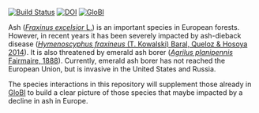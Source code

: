 [![Build Status](https://travis-ci.com/globalbioticinteractions/template-dataset.svg)](https://travis-ci.com/globalbioticinteractions/template-dataset) [![DOI](https://zenodo.org/badge/26293374.svg)](https://zenodo.org/badge/latestdoi/26293374) [![GloBI](http://api.globalbioticinteractions.org/interaction.svg?accordingTo=globi:globalbioticinteractions/template-dataset)](http://globalbioticinteractions.org/?accordingTo=globi:globalbioticinteractions/template-dataset) 

Ash ([*Fraxinus excelsior* L.](https://en.wikipedia.org/wiki/Fraxinus_excelsior)) is an important species in European forests. However, in recent years it has been severely impacted by ash-dieback disease ([*Hymenoscyphus fraxineus* (T. Kowalski) Baral, Queloz & Hosoya 2014](https://en.wikipedia.org/wiki/Hymenoscyphus_fraxineus)). It is also threatened by emerald ash borer ([*Agrilus planipennis* Fairmaire, 1888](https://en.wikipedia.org/wiki/Emerald_ash_borer)). Currently, emerald ash borer has not reached the European Union, but is invasive in the United States and Russia.

The species interactions in this repository will supplement those already in [GloBI](https://www.globalbioticinteractions.org/) to build a clear picture of those species that maybe impacted by a decline in ash in Europe.
